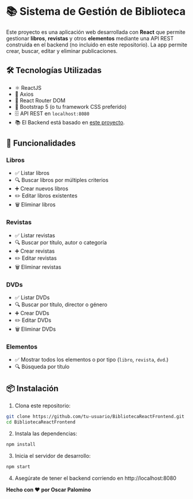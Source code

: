 # 📚 Sistema de Gestión de Biblioteca

Este proyecto es una aplicación web desarrollada con **React** que permite gestionar **libros**, **revistas** y otros **elementos** mediante una API REST construida en el backend (no incluido en este repositorio). La app permite crear, buscar, editar y eliminar publicaciones.

## 🛠 Tecnologías Utilizadas

- ⚛️ ReactJS
- 🧪 Axios
- 🧾 React Router DOM
- 🎨 Bootstrap 5 (o tu framework CSS preferido)
- 🗄️ API REST en `localhost:8080`
- 📚 El Backend está basado en [este proyecto](https://github.com/oscar-dev91/BibliotecaRestAndWeb-SpringBoot).

## 🚀 Funcionalidades

### Libros

- ✅ Listar libros
- 🔍 Buscar libros por múltiples criterios
- ➕ Crear nuevos libros
- ✏️ Editar libros existentes
- 🗑️ Eliminar libros

### Revistas

- ✅ Listar revistas
- 🔍 Buscar por título, autor o categoría
- ➕ Crear revistas
- ✏️ Editar revistas
- 🗑️ Eliminar revistas

### DVDs

- ✅ Listar DVDs
- 🔍 Buscar por título, director o género
- ➕ Crear DVDs
- ✏️ Editar DVDs
- 🗑️ Eliminar DVDs

### Elementos

- ✅ Mostrar todos los elementos o por tipo (`libro`, `revista`, `dvd`.)
- 🔍 Búsqueda por título

## 📦 Instalación

1. Clona este repositorio:

```bash
git clone https://github.com/tu-usuario/BibliotecaReactFrontend.git
cd BibliotecaReactFrontend
```
2. Instala las dependencias:
```bash
npm install
```
3. Inicia el servidor de desarrollo:
```bash
npm start
```
4. Asegúrate de tener el backend corriendo en http://localhost:8080


**Hecho con ❤️ por Oscar Palomino** 